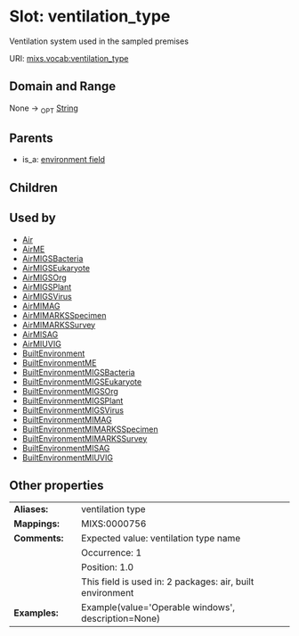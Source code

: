
# Slot: ventilation_type


Ventilation system used in the sampled premises

URI: [mixs.vocab:ventilation_type](https://w3id.org/mixs/vocab/ventilation_type)


## Domain and Range

None ->  <sub>OPT</sub> [String](types/String.md)

## Parents

 *  is_a: [environment field](environment_field.md)

## Children


## Used by

 * [Air](Air.md)
 * [AirME](AirME.md)
 * [AirMIGSBacteria](AirMIGSBacteria.md)
 * [AirMIGSEukaryote](AirMIGSEukaryote.md)
 * [AirMIGSOrg](AirMIGSOrg.md)
 * [AirMIGSPlant](AirMIGSPlant.md)
 * [AirMIGSVirus](AirMIGSVirus.md)
 * [AirMIMAG](AirMIMAG.md)
 * [AirMIMARKSSpecimen](AirMIMARKSSpecimen.md)
 * [AirMIMARKSSurvey](AirMIMARKSSurvey.md)
 * [AirMISAG](AirMISAG.md)
 * [AirMIUVIG](AirMIUVIG.md)
 * [BuiltEnvironment](BuiltEnvironment.md)
 * [BuiltEnvironmentME](BuiltEnvironmentME.md)
 * [BuiltEnvironmentMIGSBacteria](BuiltEnvironmentMIGSBacteria.md)
 * [BuiltEnvironmentMIGSEukaryote](BuiltEnvironmentMIGSEukaryote.md)
 * [BuiltEnvironmentMIGSOrg](BuiltEnvironmentMIGSOrg.md)
 * [BuiltEnvironmentMIGSPlant](BuiltEnvironmentMIGSPlant.md)
 * [BuiltEnvironmentMIGSVirus](BuiltEnvironmentMIGSVirus.md)
 * [BuiltEnvironmentMIMAG](BuiltEnvironmentMIMAG.md)
 * [BuiltEnvironmentMIMARKSSpecimen](BuiltEnvironmentMIMARKSSpecimen.md)
 * [BuiltEnvironmentMIMARKSSurvey](BuiltEnvironmentMIMARKSSurvey.md)
 * [BuiltEnvironmentMISAG](BuiltEnvironmentMISAG.md)
 * [BuiltEnvironmentMIUVIG](BuiltEnvironmentMIUVIG.md)

## Other properties

|  |  |  |
| --- | --- | --- |
| **Aliases:** | | ventilation type |
| **Mappings:** | | MIXS:0000756 |
| **Comments:** | | Expected value: ventilation type name |
|  | | Occurrence: 1 |
|  | | Position: 1.0 |
|  | | This field is used in: 2 packages: air, built environment |
| **Examples:** | | Example(value='Operable windows', description=None) |

